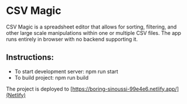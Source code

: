 # CSV Magic
CSV Magic is a spreadsheet editor that allows for sorting, filtering, and other large scale manipulations within one or multiple CSV files. The app runs entirely in browser with no backend supporting it.

## Instructions:
* To start development server: npm run start
* To build project: npm run build

The project is deployed to [https://boring-sinoussi-99e4e6.netlify.app/](Netlify)
